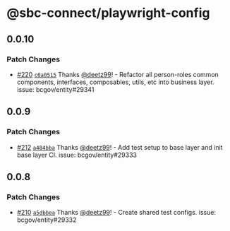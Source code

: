 # @sbc-connect/playwright-config

## 0.0.10

### Patch Changes

- [#220](https://github.com/bcgov/business-ui/pull/220) [`c0a0515`](https://github.com/bcgov/business-ui/commit/c0a0515e9b62bd9150206c9ea81429add6a28d97) Thanks [@deetz99](https://github.com/deetz99)! - Refactor all person-roles common components, interfaces, composables, utils, etc into business layer. issue: bcgov/entity#29341

## 0.0.9

### Patch Changes

- [#212](https://github.com/bcgov/business-ui/pull/212) [`a484bba`](https://github.com/bcgov/business-ui/commit/a484bba34fa3795472a6ff9e8d3bed38a7521b50) Thanks [@deetz99](https://github.com/deetz99)! - Add test setup to base layer and init base layer CI. issue: bcgov/entity#29333

## 0.0.8

### Patch Changes

- [#210](https://github.com/bcgov/business-ui/pull/210) [`a5dbbea`](https://github.com/bcgov/business-ui/commit/a5dbbea55377822027a3246837e2765ace0d6e0a) Thanks [@deetz99](https://github.com/deetz99)! - Create shared test configs. issue: bcgov/entity#29332
